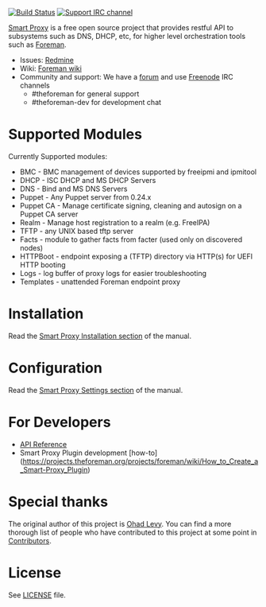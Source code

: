 [![Build Status](https://ci.theforeman.org/buildStatus/icon?job=test_proxy_develop)](https://ci.theforeman.org/job/test_proxy_develop/)
[![Support IRC channel](https://kiwiirc.com/buttons/irc.freenode.net/theforeman.png)](https://kiwiirc.com/client/irc.freenode.net/?#theforeman)

[Smart Proxy](https://projects.theforeman.org/projects/smart-proxy/wiki) is a free open source project that provides restful API to subsystems such as DNS, DHCP, etc, for higher level orchestration tools such as [Foreman](https://github.com/theforeman/foreman).

* Issues: [Redmine](https://projects.theforeman.org/projects/smart-proxy/issues)
* Wiki: [Foreman wiki](https://projects.theforeman.org/projects/smart-proxy/wiki)
* Community and support: We have a [forum](https://community.theforeman.org) and use [Freenode](irc.freenode.net) IRC channels
    * #theforeman for general support
    * #theforeman-dev for development chat

# Supported Modules
Currently Supported modules:
 * BMC - BMC management of devices supported by freeipmi and ipmitool
 * DHCP - ISC DHCP and MS DHCP Servers
 * DNS - Bind and MS DNS Servers
 * Puppet - Any Puppet server from 0.24.x
 * Puppet CA - Manage certificate signing, cleaning and autosign on a Puppet CA server
 * Realm - Manage host registration to a realm (e.g. FreeIPA)
 * TFTP - any UNIX based tftp server
 * Facts - module to gather facts from facter (used only on discovered nodes)
 * HTTPBoot - endpoint exposing a (TFTP) directory via HTTP(s) for UEFI HTTP booting
 * Logs - log buffer of proxy logs for easier troubleshooting
 * Templates - unattended Foreman endpoint proxy

# Installation
Read the [Smart Proxy Installation section](https://theforeman.org/manuals/latest/index.html#4.3.1SmartProxyInstallation) of the manual.

# Configuration
Read the [Smart Proxy Settings section](https://theforeman.org/manuals/latest/index.html#4.3.2SmartProxySettings) of the manual.

# For Developers
* [API Reference](https://projects.theforeman.org/projects/smart-proxy/wiki/API)
* Smart Proxy Plugin development [how-to] (https://projects.theforeman.org/projects/foreman/wiki/How_to_Create_a_Smart-Proxy_Plugin)

# Special thanks
The original author of this project is [Ohad Levy](https://github.com/ohadlevy). You can find a more thorough list of people who have contributed to this project at some point in [Contributors](Contributors).

# License
See [LICENSE](LICENSE) file.
